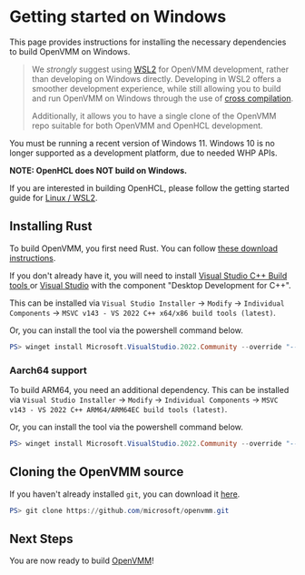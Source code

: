 # Getting started on Windows

This page provides instructions for installing the necessary dependencies to
build OpenVMM on Windows.

> We _strongly_ suggest using [WSL2](./linux.md) for OpenVMM development, rather
> than developing on Windows directly. Developing in WSL2 offers a smoother
> development experience, while still allowing you to build and run OpenVMM on
> Windows through the use of
> [cross compilation](.//suggested_dev_env.md#wsl2-cross-compiling-from-wsl2-to-windows).
>
> Additionally, it allows you to have a single clone of the OpenVMM repo
> suitable for both OpenVMM and OpenHCL development.

You must be running a recent version of Windows 11. Windows 10 is no longer
supported as a development platform, due to needed WHP APIs.

**NOTE: OpenHCL does NOT build on Windows.**

If you are interested in building OpenHCL, please follow the getting started
guide for [Linux / WSL2](./linux.md).

## Installing Rust

To build OpenVMM, you first need Rust. You can follow
[these download instructions](https://www.rust-lang.org/tools/install).

If you don't already have it, you will need to install
[Visual Studio C++ Build tools ](https://visualstudio.microsoft.com/visual-cpp-build-tools/)
or [Visual Studio](https://visualstudio.microsoft.com/vs/) with the component
"Desktop Development for C++".

This can be installed via `Visual Studio Installer` -> `Modify` -> `Individual Components`
-> `MSVC v143 - VS 2022 C++ x64/x86 build tools (latest)`.

Or, you can install the tool via the powershell command below.

```powershell
PS> winget install Microsoft.VisualStudio.2022.Community --override "--quiet --add Microsoft.VisualStudio.Component.VC.Tools.x86.x64"
```

### Aarch64 support

To build ARM64, you need an additional dependency.
This can be installed via `Visual Studio Installer` -> `Modify` -> `Individual Components`
-> `MSVC v143 - VS 2022 C++ ARM64/ARM64EC build tools (latest)`.

Or, you can install the tool via the powershell command below.

```powershell
PS> winget install Microsoft.VisualStudio.2022.Community --override "--quiet --add Microsoft.VisualStudio.Component.VC.Tools.ARM64"
```

## Cloning the OpenVMM source

If you haven't already installed `git`, you can download it
[here](https://git-scm.com/downloads).

```powershell
PS> git clone https://github.com/microsoft/openvmm.git
```

## Next Steps

You are now ready to build [OpenVMM](./build_openvmm.md)!
